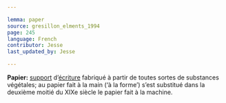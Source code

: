 ```yaml
---

lemma: paper
source: gresillon_elments_1994
page: 245
language: French
contributor: Jesse
last_updated_by: Jesse

---
```

**Papier:** [support](textCarrier.html) d’[écriture](writingProcess.html) fabriqué à partir de toutes sortes de substances végétales; au papier fait à la main (‘à la forme’) s’est substitué dans la deuxième moitié du XIXe siècle le papier fait à la machine.
